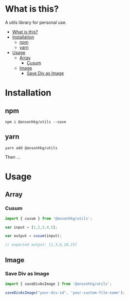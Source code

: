 # What is this?

A utils library for personal use.

- [What is this?](#what-is-this)
- [Installation](#installation)
  - [npm](#npm)
  - [yarn](#yarn)
- [Usage](#usage)
  - [Array](#array)
    - [Cusum](#cusum)
  - [Image](#image)
    - [Save Div as Image](#save-div-as-image)
# Installation

## npm
`npm i @ansonhkg/utils --save`

## yarn

`yarn add @ansonhkg/utils`

Then ...

# Usage

## Array

### Cusum
``` js
import { cusum } from '@ansonhkg/utils';

var input = [1,2,3,4,5];

var output = cusum(input);

// expected output: [1,3,6,10,15]
```

## Image

### Save Div as Image
```js
import { saveDivAsImage } from '@ansonhkg/utils';

saveDivAsImage("your-div-id", 'your-custom-file-name');

```
